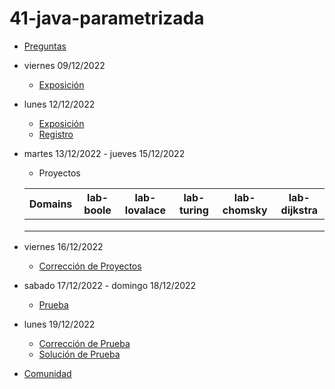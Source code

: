 # 41-java-parametrizada

- [Preguntas](https://escuela.it/master-programacion-diseno-software)
- viernes 09/12/2022
  - [Exposición](https://escuela.it/master-programacion-diseno-software)
- lunes 12/12/2022
  - [Exposición](https://escuela.it/master-programacion-diseno-software)
  - [Registro](https://forms.gle/pA2QvsW32P4KtTD77)
- martes 13/12/2022 - jueves 15/12/2022
  - Proyectos
  
  |Domains|lab-boole|lab-lovalace|lab-turing|lab-chomsky|lab-dijkstra|
  |-------|---------|------------|----------|-----------|--------------|
  |       |         |            |          |           |              |
  |       |         |            |          |           |              |
  |       |         |            |          |           |              |
- viernes 16/12/2022
  - [Corrección de Proyectos](https://escuela.it/master-programacion-diseno-software)
- sabado 17/12/2022 - domingo 18/12/2022
  - [Prueba](https://forms.gle/hB9UJoN2PYiexctH8)
- lunes 19/12/2022
  - [Corrección de Prueba](https://escuela.it/master-programacion-diseno-software)
  - [Solución de Prueba](https://docs.google.com/spreadsheets/d/1Uwtqa5VdD5wK2X7eLgkS6_th16aPnsW8pa5Ft2TyLPo/edit#gid=0)
- [Comunidad](https://app.slack.com/client/T02S3KYD464/C02U972K28H)